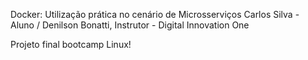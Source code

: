 Docker: Utilização prática no cenário de Microsserviços
Carlos Silva - Aluno / Denilson Bonatti, Instrutor - Digital Innovation One

Projeto final bootcamp Linux!